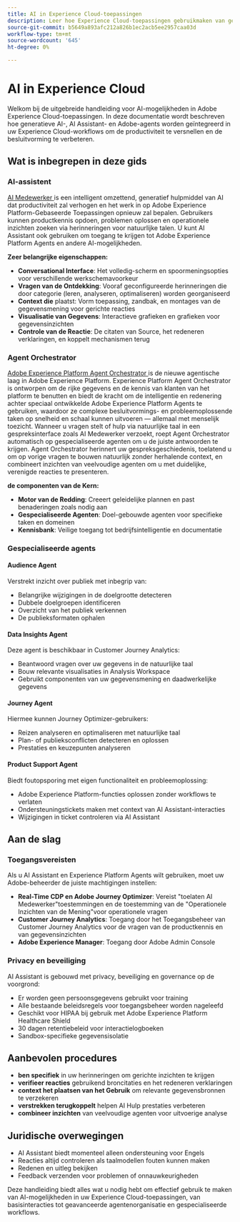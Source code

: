 ```yaml
---
title: AI in Experience Cloud-toepassingen
description: Leer hoe Experience Cloud-toepassingen gebruikmaken van generatieve AI (GenAI), AI Assistant en AGentic AI.
source-git-commit: b5649a893afc212a826b1ec2acb5ee2957caa03d
workflow-type: tm+mt
source-wordcount: '645'
ht-degree: 0%

---
```


# AI in Experience Cloud

Welkom bij de uitgebreide handleiding voor AI-mogelijkheden in Adobe Experience Cloud-toepassingen. In deze documentatie wordt beschreven hoe generatieve AI-, AI Assistant- en Adobe-agents worden geïntegreerd in uw Experience Cloud-workflows om de productiviteit te versnellen en de besluitvorming te verbeteren.

## Wat is inbegrepen in deze gids

### AI-assistent

[ AI Medewerker ](./ai-assistant/ai-assistant-ui.md) is een intelligent omzettend, generatief hulpmiddel van AI dat productiviteit zal verhogen en het werk in op Adobe Experience Platform-Gebaseerde Toepassingen opnieuw zal bepalen. Gebruikers kunnen productkennis opdoen, problemen oplossen en operationele inzichten zoeken via herinneringen voor natuurlijke talen. U kunt AI Assistant ook gebruiken om toegang te krijgen tot Adobe Experience Platform Agents en andere AI-mogelijkheden.

**Zeer belangrijke eigenschappen:**

- **Conversational Interface**: Het volledig-scherm en spoormeningsopties voor verschillende werkschemavoorkeur
- **Vragen van de Ontdekking**: Vooraf geconfigureerde herinneringen die door categorie (leren, analyseren, optimaliseren) worden georganiseerd
- **Context die** plaatst: Vorm toepassing, zandbak, en montages van de gegevensmening voor gerichte reacties
- **Visualisatie van Gegevens**: Interactieve grafieken en grafieken voor gegevensinzichten
- **Controle van de Reactie**: De citaten van Source, het redeneren verklaringen, en koppelt mechanismen terug

### Agent Orchestrator

[ Adobe Experience Platform Agent Orchestrator ](./agents/agent-orchestrator.md) is de nieuwe agentische laag in Adobe Experience Platform. Experience Platform Agent Orchestrator is ontworpen om de rijke gegevens en de kennis van klanten van het platform te benutten en biedt de kracht om de intelligentie en redenering achter speciaal ontwikkelde Adobe Experience Platform Agents te gebruiken, waardoor ze complexe besluitvormings- en probleemoplossende taken op snelheid en schaal kunnen uitvoeren — allemaal met menselijk toezicht. Wanneer u vragen stelt of hulp via natuurlijke taal in een gespreksinterface zoals AI Medewerker verzoekt, roept Agent Orchestrator automatisch op gespecialiseerde agenten om u de juiste antwoorden te krijgen. Agent Orchestrator herinnert uw gespreksgeschiedenis, toelatend u om op vorige vragen te bouwen natuurlijk zonder herhalende context, en combineert inzichten van veelvoudige agenten om u met duidelijke, verenigde reacties te presenteren.

**de componenten van de Kern:**

- **Motor van de Redding**: Creeert geleidelijke plannen en past benaderingen zoals nodig aan
- **Gespecialiseerde Agenten**: Doel-gebouwde agenten voor specifieke taken en domeinen
- **Kennisbank**: Veilige toegang tot bedrijfsintelligentie en documentatie

### Gespecialiseerde agents

#### Audience Agent

Verstrekt inzicht over publiek met inbegrip van:

- Belangrijke wijzigingen in de doelgrootte detecteren
- Dubbele doelgroepen identificeren
- Overzicht van het publiek verkennen
- De publieksformaten ophalen

#### Data Insights Agent

Deze agent is beschikbaar in Customer Journey Analytics:

- Beantwoord vragen over uw gegevens in de natuurlijke taal
- Bouw relevante visualisaties in Analysis Workspace
- Gebruikt componenten van uw gegevensmening en daadwerkelijke gegevens

#### Journey Agent

Hiermee kunnen Journey Optimizer-gebruikers:

- Reizen analyseren en optimaliseren met natuurlijke taal
- Plan- of publieksconflicten detecteren en oplossen
- Prestaties en keuzepunten analyseren

#### Product Support Agent

Biedt foutopsporing met eigen functionaliteit en probleemoplossing:

- Adobe Experience Platform-functies oplossen zonder workflows te verlaten
- Ondersteuningstickets maken met context van AI Assistant-interacties
- Wijzigingen in ticket controleren via AI Assistant

## Aan de slag

### Toegangsvereisten

Als u AI Assistant en Experience Platform Agents wilt gebruiken, moet uw Adobe-beheerder de juiste machtigingen instellen:

- **Real-Time CDP en Adobe Journey Optimizer**: Vereist &quot;toelaten AI Medewerker&quot;toestemmingen en de toestemming van de &quot;Operationele Inzichten van de Mening&quot;voor operationele vragen
- **Customer Journey Analytics**: Toegang door het Toegangsbeheer van Customer Journey Analytics voor de vragen van de productkennis en van gegevensinzichten
- **Adobe Experience Manager**: Toegang door Adobe Admin Console

### Privacy en beveiliging

AI Assistant is gebouwd met privacy, beveiliging en governance op de voorgrond:

- Er worden geen persoonsgegevens gebruikt voor training
- Alle bestaande beleidsregels voor toegangsbeheer worden nageleefd
- Geschikt voor HIPAA bij gebruik met Adobe Experience Platform Healthcare Shield
- 30 dagen retentiebeleid voor interactielogboeken
- Sandbox-specifieke gegevensisolatie

## Aanbevolen procedures

- **ben specifiek** in uw herinneringen om gerichte inzichten te krijgen
- **verifieer reacties** gebruikend broncitaties en het redeneren verklaringen
- **context het plaatsen van het Gebruik** om relevante gegevensbronnen te verzekeren
- **verstrekken terugkoppelt** helpen AI Hulp prestaties verbeteren
- **combineer inzichten** van veelvoudige agenten voor uitvoerige analyse

## Juridische overwegingen

- AI Assistant biedt momenteel alleen ondersteuning voor Engels
- Reacties altijd controleren als taalmodellen fouten kunnen maken
- Redenen en uitleg bekijken
- Feedback verzenden voor problemen of onnauwkeurigheden

Deze handleiding biedt alles wat u nodig hebt om effectief gebruik te maken van AI-mogelijkheden in uw Experience Cloud-toepassingen, van basisinteracties tot geavanceerde agentenorganisatie en gespecialiseerde workflows.
